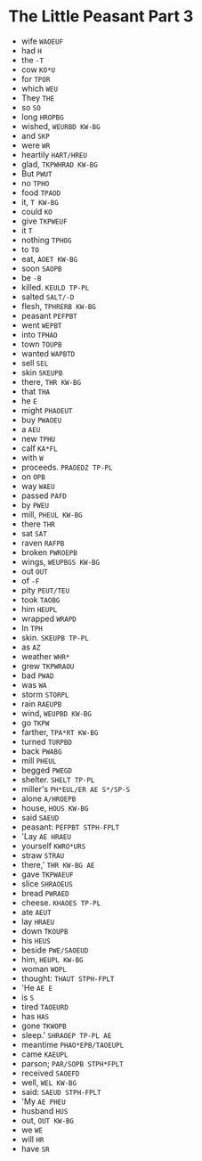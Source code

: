 # The Little Peasant Part 3

* wife `WAOEUF`
* had `H`
* the `-T`
* cow `KO*U`
* for `TPOR`
* which `WEU`
* They `THE`
* so `SO`
* long `HROPBG`
* wished, `WEURBD KW-BG`
* and `SKP`
* were `WR`
* heartily `HART/HREU`
* glad, `TKPWHRAD KW-BG`
* But `PWUT`
* no `TPHO`
* food `TPAOD`
* it, `T KW-BG`
* could `KO`
* give `TKPWEUF`
* it `T`
* nothing `TPHOG`
* to `TO`
* eat, `AOET KW-BG`
* soon `SAOPB`
* be `-B`
* killed. `KEULD TP-PL`
* salted `SALT/-D`
* flesh, `TPHRERB KW-BG`
* peasant `PEFPBT`
* went `WEPBT`
* into `TPHAO`
* town `TOUPB`
* wanted `WAPBTD`
* sell `SEL`
* skin `SKEUPB`
* there, `THR KW-BG`
* that `THA`
* he `E`
* might `PHAOEUT`
* buy `PWAOEU`
* a `AEU`
* new `TPHU`
* calf `KA*FL`
* with `W`
* proceeds. `PRAOEDZ TP-PL`
* on `OPB`
* way `WAEU`
* passed `PAFD`
* by `PWEU`
* mill, `PHEUL KW-BG`
* there `THR`
* sat `SAT`
* raven `RAFPB`
* broken `PWROEPB`
* wings, `WEUPBGS KW-BG`
* out `OUT`
* of `-F`
* pity `PEUT/TEU`
* took `TAOBG`
* him `HEUPL`
* wrapped `WRAPD`
* In `TPH`
* skin. `SKEUPB TP-PL`
* as `AZ`
* weather `WHR*`
* grew `TKPWRAOU`
* bad `PWAD`
* was `WA`
* storm `STORPL`
* rain `RAEUPB`
* wind, `WEUPBD KW-BG`
* go `TKPW`
* farther, `TPA*RT KW-BG`
* turned `TURPBD`
* back `PWABG`
* mill `PHEUL`
* begged `PWEGD`
* shelter. `SHELT TP-PL`
* miller's `PH*EUL/ER AE S*/SP-S`
* alone `A/HROEPB`
* house, `HOUS KW-BG`
* said `SAEUD`
* peasant: `PEFPBT STPH-FPLT`
* 'Lay `AE HRAEU`
* yourself `KWRO*URS`
* straw `STRAU`
* there,' `THR KW-BG AE`
* gave `TKPWAEUF`
* slice `SHRAOEUS`
* bread `PWRAED`
* cheese. `KHAOES TP-PL`
* ate `AEUT`
* lay `HRAEU`
* down `TKOUPB`
* his `HEUS`
* beside `PWE/SAOEUD`
* him, `HEUPL KW-BG`
* woman `WOPL`
* thought: `THAUT STPH-FPLT`
* 'He `AE E`
* is `S`
* tired `TAOEURD`
* has `HAS`
* gone `TKWOPB`
* sleep.' `SHRAOEP TP-PL AE`
* meantime `PHAO*EPB/TAOEUPL`
* came `KAEUPL`
* parson; `PAR/SOPB STPH*FPLT`
* received `SAOEFD`
* well, `WEL KW-BG`
* said: `SAEUD STPH-FPLT`
* 'My `AE PHEU`
* husband `HUS`
* out, `OUT KW-BG`
* we `WE`
* will `HR`
* have `SR`
